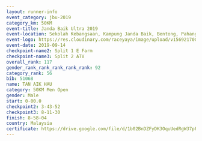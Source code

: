 ```yaml
---
layout: runner-info 
event_category: jbu-2019 
category_km: 50KM 
event-title: Janda Baik Ultra 2019 
event-location: Sekolah Kebangsaan, Kampung Janda Baik, Bentong, Pahang, Malaysia 
event-logo: https://res.cloudinary.com/raceyaya/image/upload/v1569217009/logo/janda-baik_vch1pc.jpg 
event-date: 2019-09-14 
checkpoint-name2: Split 1 E Farm 
checkpoint-name3: Split 2 ATV 
overall_rank: 117
gender_rank_rank_rank_rank_rank: 92
category_rank: 56
bib: 51068
name: TAN AIK HAU
category: 50KM Men Open
gender: Male
start: 0-00.0
checkpoint2: 3-43-52
checkpoint3: 8-11-30
finish: 8-58-04
country: Malaysia
certificate: https://drive.google.com/file/d/1b02BnDZFyDK3OquUedRgW37pFlF-LPy6/view?usp=sharing
---
```

